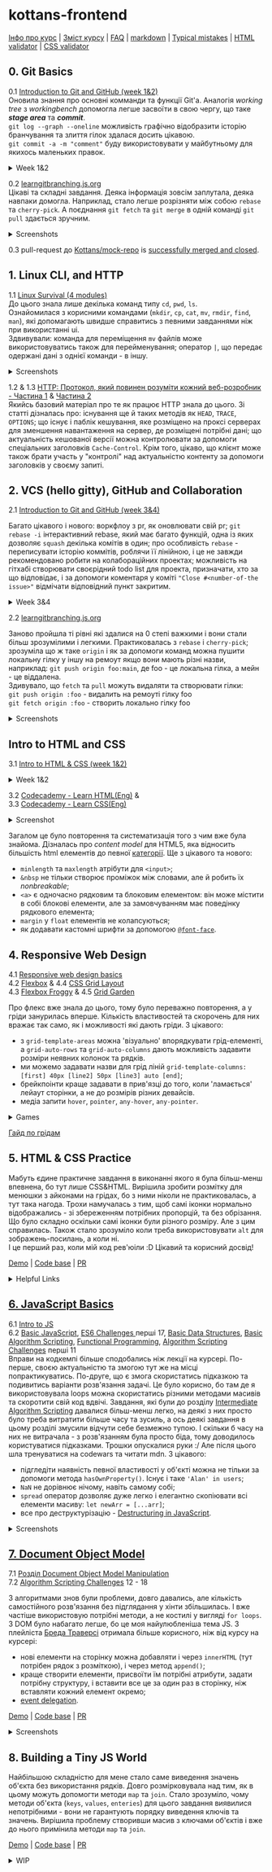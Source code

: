 # kottans-frontend

[Інфо про курс](https://github.com/kottans/frontend/blob/2022_UA/README.md) | [Зміст курсу](https://github.com/kottans/frontend/blob/2022_UA/contents.md) | [FAQ](https://github.com/kottans/frontend/blob/2022_UA/faq.md) | [markdown](https://help.github.com/categories/writing-on-github/) | [Typical mistakes](http://kottans.org/documentation/docs/doc/code-review/#typical-mistakes) | [HTML validator](https://validator.w3.org/#validate_by_input) | [CSS validator](https://jigsaw.w3.org/css-validator/#validate_by_input)

## 0. Git Basics

0.1 [Introduction to Git and GitHub (week 1&2)](https://www.coursera.org/learn/introduction-git-github)  
Оновила знання про основні комманди та функції Git'а. Аналогія _working tree_ з _workingbench_ допомогла легше засвоїти в свою чергу, що таке **_stage area_** та **_commit_**.  
`git log --graph --oneline` можливість графічно відобразити історію бранчування та злиття гілок здалася досить цікавою.  
`git commit -a -m "comment"` буду використовувати у майбутньому для якихось маленьких правок.

<details><summary>Week 1&2</summary>

![coursera week 1](./task_git_collaboration/git-coursera-w1.PNG)

![coursera week 2](./task_git_collaboration/git-coursera-w2.PNG)

</details>

0.2 [learngitbranching.js.org](https://learngitbranching.js.org/)  
Цікаві та складні завдання. Деяка інформація зовсім заплутала, деяка навпаки домогла. Наприклад, стало легше розрізняти між собою `rebase` та `cherry-pick`. А поєднання `git fetch` та `git merge` в одній команді `git pull` здається зручним.

<details><summary>Screenshots</summary>

![learngitbranching level Introduction Sequence](./task_git_collaboration/git_01.PNG)

![learngitbranching level Push & Pull -- віддалені репозиторії в Git!](./task_git_collaboration/git_02.PNG)

</details>

0.3 pull-request до [Kottans/mock-repo](https://github.com/Kottans/mock-repo) is [successfully merged and closed](https://github.com/kottans/mock-repo/pull/999).

## 1. Linux CLI, and HTTP

1.1 [Linux Survival (4 modules)](https://linuxsurvival.com/linux-tutorial-introduction/)  
До цього знала лише декілька команд типу `cd`, `pwd`, `ls`.  
Ознайомилася з корисними командами (`mkdir`, `cp`, `cat`, `mv`, `rmdir`, `find`, `man`), які допомагають швидше справитись з певними завданнями ніж при використанні ui.  
Здвивували: команда для переміщення `mv` файлів може використовуватись також для перейменування; оператор `|`, що передає одержані дані з однієї команди - в іншу.

<details><summary>Screenshots</summary>
 
![linux quiz 1](./task_linux_cli/linux_01.PNG)

![linux quiz 2](./task_linux_cli/linux_02.PNG)

![linux quiz 3](./task_linux_cli/linux_03.PNG)

![linux quiz 4](./task_linux_cli/linux_04.PNG)

</details>

1.2 & 1.3 [HTTP: Протокол, який повинен розуміти кожний веб-розробник - Частина 1](https://code.tutsplus.com/uk/tutorials/http-the-protocol-every-web-developer-must-know-part-1--net-31177) & [Частина 2](https://code.tutsplus.com/uk/tutorials/http-the-protocol-every-web-developer-must-know-part-2--net-31155)  
Якийсь базовий матеріал про те як працює HTTP знала до цього. Зі статті дізналась про: існування ще й таких методів як `HEAD`, `TRACE`, `OPTIONS`; що існує і паблік кешування, яке розміщено на проксі серверах для зменшення навантаження на сервер, де розміщені потрібні дані; що актуальність кешованої версії можна контролювати за допомоги спеціальних заголовків `Cache-Control`. Крім того, цікаво, що клієнт може також брати участь у "контролі" над актуальністю контенту за допомоги заголовків у своєму запиті.

## 2. VCS (hello gitty), GitHub and Collaboration

2.1 [Introduction to Git and GitHub (week 3&4)](https://www.coursera.org/learn/introduction-git-github)

Багато цікавого і нового: воркфлоу з pr, як оновлювати свій pr; `git rebase -i` інтерактивний rebase, який має багато функцій, одна із яких дозволяє `squash` декілька комітів в один; про особливість `rebase` - переписувати історію коммітів, роблячи її лінійною, і це не завжди рекомендовано робити на колабораційних проектах; можливість на гітхабі створювати своєрідний todo list для проекта, призначати, хто за що відповідає, і за допомоги коментаря у коміті `"Close #<number-of-the issue>"` відмічати відповідний пункт закритим.

<details><summary>Week 3&4</summary>

![coursera week 3](./task_git_collaboration/git-coursera-w3.PNG)

![coursera week 4](./task_git_collaboration/git-coursera-w4.PNG)

</details>

2.2 [learngitbranching.js.org](https://learngitbranching.js.org/)

Заново пройшла ті рівні які здалися на 0 степі важкими і вони стали більш зрозумілими і легкими. Практиковалась з `rebase` і `cherry-pick`; зрозуміла що ж таке `origin` і як за допомоги команд можна пушити локальну гілку у іншу на ремоут якщо вони мають різні назви, наприклад: `git push origin foo:main`, де foo - це локальна гілка, а мейн - це віддалена.  
Здивувало, що `fetch` та `pull` можуть видаляти та створювати гілки:  
`git push origin :foo` - видалить на ремоуті гілку foo  
`git fetch origin :foo` - створить локально гілку foo

<details><summary>Screenshots</summary>

![learngitbranching level Introduction Sequence](./task_git_collaboration/git_01.PNG)

![learngitbranching level Push & Pull -- віддалені репозиторії в Git!](./task_git_collaboration/git_02.PNG)

</details>

## Intro to HTML and CSS

3.1 [Intro to HTML & CSS (week 1&2)](https://www.coursera.org/learn/html-css-javascript-for-web-developers)

<details><summary>Week 1&2</summary>

![coursera week 1](./task_html_css_intro/coursera-htmlcss01.PNG)

![coursera week 2](./task_html_css_intro/coursera-htmlcss02.PNG)

</details>

3.2 [Codecademy - Learn HTML(Eng)](https://www.codecademy.com/learn/learn-html) &  
3.3 [Codecademy - Learn CSS(Eng)](https://www.codecademy.com/learn/learn-css)

<details><summary>Screenshot</summary>

![HTML & CSS codecademy](./task_html_css_intro/codecadamy.PNG)

</details>

Загалом це було повторення та систематизація того з чим вже була знайома. Дізналась про _content model_ для HTML5, яка відносить більшість html елементів до певної [категорії](https://html.spec.whatwg.org/#content-models). Ще з цікавого та нового:

- `minlength` та `maxlength` атрібути для `<input>`;
- `&nbsp` не тільки створює проміжок між словами, але й робить їх _nonbreakable_;
- `<a>` є одночасно рядковим та блоковим елементом: він може містити в собі блокові елементи, але за замовчуванням має поведінку рядкового елемента;
- `margin` у `float` елементів не колапсуються;
- як додавати кастомні шрифти за допомогою [`@font-face`](https://css-tricks.com/snippets/css/using-font-face-in-css/).

## 4. Responsive Web Design

4.1 [Responsive web design basics](https://web.dev/i18n/en/responsive-web-design-basics/)  
4.2 [Flexbox](https://www.youtube.com/playlist?list=PLM6XATa8CAG5mPV60dMmjMRrHVW4LmV2x) & 4.4 [CSS Grid Layout](https://www.youtube.com/watch?v=GV92IdMGFfA&list=PLM6XATa8CAG5pXQrW_kDaeZb_uIAMNZIm)  
4.3 [Flexbox Froggy](http://flexboxfroggy.com/) & 4.5 [Grid Garden](http://cssgridgarden.com/)

Про флекс вже знала до цього, тому було переважно повторення, а у гріди занурилась вперше. Кількість властивостей та скорочень для них вражає так само, як і можливості які дають гріди. З цікавого:

- з `grid-template-areas` можна 'візуально' впорядкувати грід-елементі, а `grid-auto-rows` та `grid-auto-columns` дають можливість задавити розміри неявних колонок та рядків.
- ми можемо задавати назви для грід ліній `grid-template-columns: [first] 40px [line2] 50px [line3] auto [end]`;
- брейкпоінти краще задавати в прив'язці до того, коли 'ламається' лейаут сторінки, а не до розмірів різних девайсів.
- медіа запити `hover`, `pointer`, `any-hover`, `any-pointer`.

<details><summary>Games</summary>

![Flexbox Froggy](./task_responsive_web_design/game_flex.PNG)

![Grid Garden](./task_responsive_web_design/game_grid.PNG)

</details>

[Гайд по грідам](https://css-tricks.com/snippets/css/complete-guide-grid/#top-of-site)

## 5. HTML & CSS Practice

Мабуть єдине практичне завдання в виконанні якого я була більш-менш впевнена, бо тут лише CSS&HTML. Вирішила зробити розмітку для менюшки з айконами на грідах, бо з ними ніколи не практиковалась, а тут така нагода. Трохи намучалась з тим, щоб самі іконки нормально відображались - зі збереженням потрібних пропорцій, та без обрізання. Що було складно оскільки самі іконки були різного розміру. Але з цим справилась. Також стало зрозуміло коли треба використовувати `alt` для зображень-посилань, а коли ні.  
І це перший раз, коли мій код рев'юіли :D Цікавий та корисний досвід!

[Demo](https://nvklap.github.io/hooli-style-popup/) | [Code base](https://github.com/nvklap/hooli-style-popup) | [PR](https://github.com/kottans/frontend-2022-homeworks/pull/267)

<details><summary>Helpful Links</summary>

[nav section rules](https://developer.mozilla.org/en-US/docs/Web/HTML/Element/nav) | [checkbox video](https://www.youtube.com/watch?v=E6kLaaQFctU&ab_channel=VadimMakeev) | [Add favicon](https://www.w3.org/2005/10/howto-favicon) | [Svg color on hover](https://css-tricks.com/change-color-of-svg-on-hover/) | [Stop Targeting Tags in CSS](https://frontstuff.io/you-need-to-stop-targeting-tags-in-css)

</details>

## [6. JavaScript Basics](https://github.com/kottans/frontend/blob/2022_UA/tasks/js-basics.md)

6.1 [Intro to JS](https://www.coursera.org/learn/html-css-javascript-for-web-developers/home/week/4)  
6.2 [Basic JavaScript](https://www.freecodecamp.org/learn/javascript-algorithms-and-data-structures/basic-javascript/), [ES6 Challenges ](https://www.freecodecamp.org/learn/javascript-algorithms-and-data-structures/#es6) перші 17, [Basic Data Structures](https://www.freecodecamp.org/learn/javascript-algorithms-and-data-structures/#basic-data-structures), [Basic Algorithm Scripting](https://www.freecodecamp.org/learn/javascript-algorithms-and-data-structures/#basic-algorithm-scripting), [Functional Programming](https://www.freecodecamp.org/learn/javascript-algorithms-and-data-structures/#functional-programming), [Algorithm Scripting Challenges](https://www.freecodecamp.org/learn/javascript-algorithms-and-data-structures/#intermediate-algorithm-scripting) перші 11  
Вправи на кодкемпі більше сподобались ніж лекції на курсері. По-перше, своєю актуальністю та змогою тут же на місці попрактикуватись. По-друге, що є змога скористатись підказкою та подивитись варіанти розв'язання задачі. Це було корисно, бо там де я використовувала loops можна скористатись різними методами масивів та скоротити свій код вдвічі. Завдання, які були до розділу [Intermediate Algorithm Scripting](https://www.freecodecamp.org/learn/javascript-algorithms-and-data-structures/#intermediate-algorithm-scripting) давалися більш-менш легко, на деякі з них просто було треба витратити більше часу та зусиль, а ось деякі завдання в цьому розділі змусили відчути себе безмежно тупою. І скільки б часу на них не витрачала - з розв'язанням була просто біда, тому доводилось користуватися підказками. Трошки опускалися руки :/ Але після цього шла тренуватися на codewars та читати mdn. З цікавого:

- підгледіти наявність певної властивості у об'єкті можна не тільки за допомоги метода `hasOwnProperty()`. Існує і таке `'Alan' in users`;
- `NaN` не дорівнює нічому, навіть самому собі;
- `spread` оператор дозволяє дуже легко і елегантно скопіювати всі елементи масиву: `let newArr = [...arr]`;
- все про деструктурізацію - [Destructuring in JavaScript](https://www.freecodecamp.org/news/how-to-use-destructuring-in-javascript-to-write-cleaner-more-powerful-code-9d1b38794050/).

<details><summary>Screenshots</summary>

![coursera week 4](./task_html_css_intro/coursera-htmlcss01.PNG)
![Basic JavaScript](./task_js_basics/freecodecamp_js_01.PNG)  
![ES6 Challenges](./task_js_basics/freecodecamp_js_02.PNG)
![Basic Data Structures](./task_js_basics/freecodecamp_js_03.PNG)  
![Basic Algorithm Scripting](./task_js_basics/freecodecamp_js_04.PNG)  
![Functional Programming](./task_js_basics/freecodecamp_js_05.PNG)
![Algorithm Scripting Challenges](./task_js_basics/freecodecamp_js_06.PNG)

</details>

## [7. Document Object Model](https://github.com/kottans/frontend/blob/2022_UA/tasks/js-dom.md)

7.1 [Розділ Document Object Model Manipulation](https://www.coursera.org/learn/html-css-javascript-for-web-developers/home/week/5)  
7.2 [ Algorithm Scripting Challenges](https://learn.freecodecamp.org/javascript-algorithms-and-data-structures/intermediate-algorithm-scripting) 12 - 18

З алгоритмами знов були проблеми, довго давались, але кількість самостійного розв'язання без підглядання у хінти збільшилась. І вже частіше використовую потрібні методи, а не костилі у вигляді `for loops`. З DOM було набагато легше, бо це моя найулюбленіша тема JS. З плейліста [Бреда Траверсі](https://www.youtube.com/watch?v=0ik6X4DJKCc&list=PLillGF-RfqbYE6Ik_EuXA2iZFcE082B3s) отримала більше корисного, ніж від курсу на курсері:

- нові елементи на сторінку можна добавляти і через `innerHTML` (тут потрібен рядок з розміткою), і через метод `append()`;
- краще створити елементи, присвоїти їм потрібні атрибути, задати потрібну структуру, і вставити все це за один раз в сторінку, ніж вставляти кожний елемент окремо;
- [event delegation](https://javascript.info/event-delegation).

[Demo](https://nvklap.github.io/dom-prjct/) | [Code base](https://github.com/nvklap/dom-prjct) | [PR](https://github.com/kottans/frontend-2022-homeworks/pull/389)

<details><summary>Screenshots</summary>

![coursera week 5 DOM](./task_js_dom/coursera-js-w5-DOM.PNG)
![Algorithm Scripting Challenges](./task_js_dom/freecodecamp_js_01.PNG)

</details>

## 8. Building a Tiny JS World

Найбільшою складністю для мене стало саме виведення значень об'єкта без використання рядків. Довго розмірковувала над тим, як в цьому можуть допомогти методи `map` та `join`. Стало зрозуміло, чому методи об'єкта (`keys`, `values`, `enteries`) для цього завдання виявилися непотрібними - вони не гарантують порядку виведення ключів та значень. Вирішила проблему створивши масив з ключами об'єктів і вже до нього примінила методи `map` та `join`.

[Demo](https://nvklap.github.io/a-tiny-JS-world/) | [Code base](https://github.com/nvklap/a-tiny-JS-world) | [PR](https://github.com/kottans/frontend-2022-homeworks/pull/434)

<details><summary>WIP</summary>

## [9. Object oriented JS](https://github.com/kottans/frontend/blob/2022_UA/tasks/js-oop.md)

9.1 [ООП 1 частина - Класи](https://www.youtube.com/watch?v=jgCiWIdUZ-s&list=PLM7wFzahDYnEltE-aVGhRHYPwIJn0Xquu&index=40)  
9.2 [ООП 2 частина - Прототипи](https://www.youtube.com/watch?v=e-3GS5-rak8&list=PLM7wFzahDYnEltE-aVGhRHYPwIJn0Xquu&index=46)  
9.3 [Практика - Classic Frogger Game](https://github.com/kottans/frontend/blob/2022_UA/tasks/js-oop-frogger.md)  
9.4 [Сodewars](https://www.codewars.com/) - зареєструйтеся, приєднайтеся до клану Kottans і досягніть 7 kyu.

</details>

